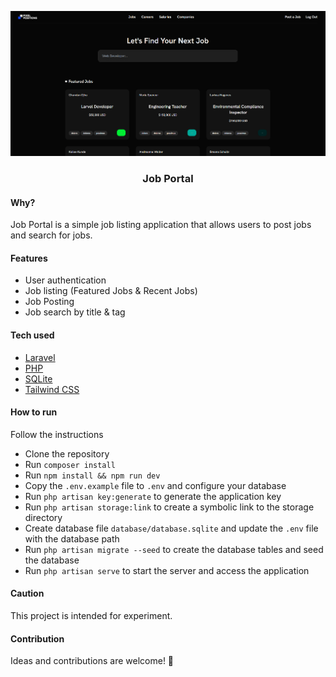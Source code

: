 ![Project screenshot](./public/images/project-screenshot.png)

<h3 align="center">Job Portal</h3>

#### Why?
Job Portal is a simple job listing application that allows users to post jobs and search for jobs.

#### Features
- User authentication
- Job listing (Featured Jobs & Recent Jobs)
- Job Posting
- Job search by title & tag

#### Tech used

- [Laravel](https://laravel.com)
- [PHP](https://www.php.net)
- [SQLite](https://www.sqlite.org/)
- [Tailwind CSS](https://tailwindcss.com)

#### How to run
Follow the instructions

- Clone the repository
- Run `composer install`
- Run `npm install && npm run dev`
- Copy the `.env.example` file to `.env` and configure your database
- Run `php artisan key:generate` to generate the application key
- Run `php artisan storage:link` to create a symbolic link to the storage directory
- Create database file `database/database.sqlite` and update the `.env` file with the database path
- Run `php artisan migrate --seed` to create the database tables and seed the database
- Run `php artisan serve` to start the server and access the application

#### Caution
This project is intended for experiment.

#### Contribution
Ideas and contributions are welcome! 🙌

